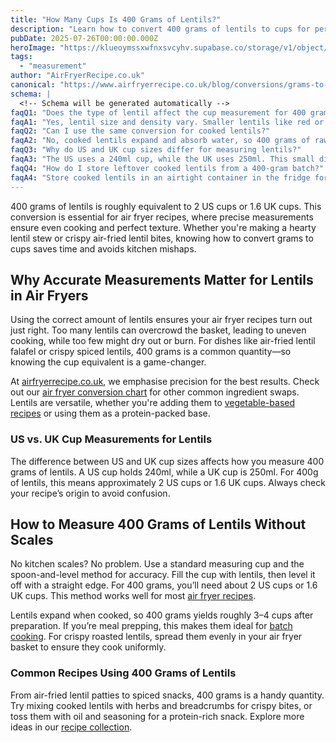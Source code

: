 ```yaml
---
title: "How Many Cups Is 400 Grams of Lentils?"
description: "Learn how to convert 400 grams of lentils to cups for perfect air fryer recipes every time. Get precise measurements in seconds!"
pubDate: 2025-07-26T00:00:00.000Z
heroImage: "https://klueoymssxwfnxsvcyhv.supabase.co/storage/v1/object/public/Shmucket/how-many-cups-is-400-grams-of-lentils.webp"
tags:
  - "measurement"
author: "AirFryerRecipe.co.uk"
canonical: "https://www.airfryerrecipe.co.uk/blog/conversions/grams-to-cups/how-many-cups-is-400-grams-of-lentils"
schema: |
  <!-- Schema will be generated automatically -->
faqQ1: "Does the type of lentil affect the cup measurement for 400 grams?"
faqA1: "Yes, lentil size and density vary. Smaller lentils like red or split peas pack more tightly, so 400 grams may fill slightly fewer cups than larger green or brown lentils. For accuracy, weigh them or use the spoon-and-level method."
faqQ2: "Can I use the same conversion for cooked lentils?"
faqA2: "No, cooked lentils expand and absorb water, so 400 grams of raw lentils yields about 3–4 cups cooked. Adjust measurements based on whether your recipe calls for raw or pre-cooked lentils."
faqQ3: "Why do US and UK cup sizes differ for measuring lentils?"
faqA3: "The US uses a 240ml cup, while the UK uses 250ml. This small difference adds up in larger quantities, so always check which standard your recipe follows to avoid measurement errors."
faqQ4: "How do I store leftover cooked lentils from a 400-gram batch?"
faqA4: "Store cooked lentils in an airtight container in the fridge for up to 5 days, or freeze them for 3 months. Reheat portions in your air fryer for 3–5 minutes at 180°C for a quick meal."
---
```

<p>400 grams of lentils is roughly equivalent to 2 US cups or 1.6 UK cups. This conversion is essential for air fryer recipes, where precise measurements ensure even cooking and perfect texture. Whether you're making a hearty lentil stew or crispy air-fried lentil bites, knowing how to convert grams to cups saves time and avoids kitchen mishaps.</p>  

<h2>Why Accurate Measurements Matter for Lentils in Air Fryers</h2>  
<p>Using the correct amount of lentils ensures your air fryer recipes turn out just right. Too many lentils can overcrowd the basket, leading to uneven cooking, while too few might dry out or burn. For dishes like air-fried lentil falafel or crispy spiced lentils, 400 grams is a common quantity—so knowing the cup equivalent is a game-changer.</p>  
<p>At <a href=https://www.airfryerrecipe.co.uk>airfryerrecipe.co.uk</a>, we emphasise precision for the best results. Check out our <a href=https://www.airfryerrecipe.co.uk/air-fryer-conversion-chart>air fryer conversion chart</a> for other common ingredient swaps. Lentils are versatile, whether you're adding them to <a href=https://www.airfryerrecipe.co.uk/recipe-category/vegetables>vegetable-based recipes</a> or using them as a protein-packed base.</p>  

<h3>US vs. UK Cup Measurements for Lentils</h3>  
<p>The difference between US and UK cup sizes affects how you measure 400 grams of lentils. A US cup holds 240ml, while a UK cup is 250ml. For 400g of lentils, this means approximately 2 US cups or 1.6 UK cups. Always check your recipe’s origin to avoid confusion.</p>  

<h2>How to Measure 400 Grams of Lentils Without Scales</h2>  
<p>No kitchen scales? No problem. Use a standard measuring cup and the spoon-and-level method for accuracy. Fill the cup with lentils, then level it off with a straight edge. For 400 grams, you’ll need about 2 US cups or 1.6 UK cups. This method works well for most <a href=https://www.airfryerrecipe.co.uk/recipes>air fryer recipes</a>.</p>  
<p>Lentils expand when cooked, so 400 grams yields roughly 3–4 cups after preparation. If you’re meal prepping, this makes them ideal for <a href=https://www.airfryerrecipe.co.uk/recipe-category/meal-prep>batch cooking</a>. For crispy roasted lentils, spread them evenly in your air fryer basket to ensure they cook uniformly.</p>  

<h3>Common Recipes Using 400 Grams of Lentils</h3>  
<p>From air-fried lentil patties to spiced snacks, 400 grams is a handy quantity. Try mixing cooked lentils with herbs and breadcrumbs for crispy bites, or toss them with oil and seasoning for a protein-rich snack. Explore more ideas in our <a href=https://www.airfryerrecipe.co.uk/recipes>recipe collection</a>.</p>
